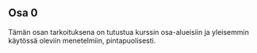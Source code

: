 ## Osa 0 

Tämän osan tarkoituksena on tutustua kurssin osa-alueisiin ja yleisemmin käytössä oleviin menetelmiin, pintapuolisesti. 